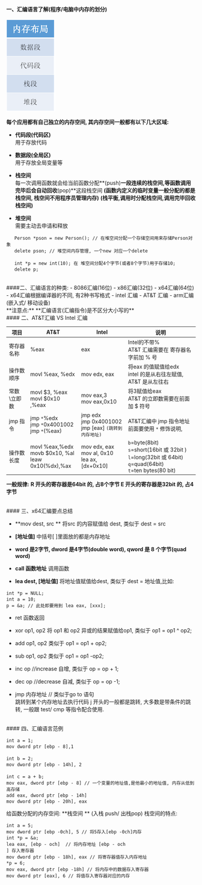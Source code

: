 #### 一、汇编语言了解(程序/电脑中内存的划分)

![](/assets/Snip20190116_3.png)


**每个应用都有自己独立的内存空间, 其内存空间一般都有以下几大区域:**
- **代码段(代码区)**<br>用于存放代码

- **数据段(全局区)**<br>用于存放全局变量等

- **栈空间**<br> 每一次调用函数就会给当前函数分配**(push)**一段连续的栈空间,等函数调用完毕后会自动回收**(pop)**这段栈空间 
**(函数内定义的临时变量一般分配的都是栈空间, 栈空间不用程序员管理内存)**
**(栈平衡,调用时分配栈空间,调用完毕回收栈空间)**

- **堆空间**<br> 需要主动去申请和释放 
```
   Person *pson = new Person(); // 在堆空间分配一个存储空间用来存储Person对象
   delete pson; // 堆空间内存管理, 一个new 对应一个delete

   int *p = new int(10); 在 堆空间分配4个字节(或者8个字节)用于存储10;
   delete p;
```


<br>
####二、汇编语言的种类:
- 8086汇编(16位)
- x86汇编(32位)
- x64汇编(64位)
   -  x64汇编根据编译器的不同, 有2种书写格式
      - intel 汇编
      - AT&T 汇编
- arm汇编 (嵌入式/ 移动设备)

<br>
**注意点:**
**汇编语言(汇编指令)是不区分大小写的**







<br>
#### 二、AT&T汇编 VS Intel 汇编

|项目|AT&T|Intel| 说明|
|-|-|-|-|
|寄存器名称| %eax|eax|Intel的不带% <br> AT&T 汇编需要在 寄存器名字前加 % 号|
|操作数顺序| movl %eax, %edx| mov edx, eax| 将eax 的值赋值给edx <br> intel 的是从右往左赋值, AT&T 是从左往右|
|常数\立即数|movl $3, %eax <br> movl $0x10 ,%eax| mov eax,3 <br> mov eax,0x10| 将3赋值给eax <br> AT&T 的立即数需要在前面加 $ 符号|
|jmp 指令| jmp `*`%edx <br> jmp `*`0x4001002<br> jmp `*`(%eax)| jmp edx <br> jmp 0x4001002 <br> jmp [eax] `(跳转到内存地址)`| AT&T汇编中 jmp 指令地址前面要使用 `*` 修饰说明, |
|操作数长度| movl %eax,%edx <br> movb $0x10, %al <br> leaw 0x10(%dx),%ax| mov edx, eax<br> mov al, 0x10<br> lea ax,[dx+0x10]|`b`=byte(8bit)<br> `s`=short(16bit  或 32bit ) <br> `l`=long(32bit 或 64bit) <br> `q`=quad(64bit) <br> `t`=ten bytes(80 bit)|



**一般规律:**
**R 开头的寄存器是64bit 的, 占8个字节
E 开头的寄存器是32bit 的, 占4字节**



<br>
#### 三、x64汇编要点总结

- **mov dest, src **
将src 的内容赋值给 dest, 类似于 dest = src

- **[地址值]**
中括号[ ]里面放的都是内存地址

- **word 是2字节, dword 是4字节(double word), qword 是 8 个字节(quad word)**

- **call 函数地址**
调用函数

- **lea dest, [地址值]**
将地址值赋值给dest, 类似于 dest = 地址值,比如:
```
int *p = NULL;
int a = 10;
p = &a; // 此处即要用到 lea eax, [xxx];
```

- ret 
函数返回

- xor op1, op2
将 op1 和 op2 异或的结果赋值给op1, 类似于 op1 = op1 ^ op2;

- add op1, op2
类似于 op1 = op1 + op2;

- sub op1, op2
类似于 op1 = op1 -op2;

- inc op  //increase
自增, 类似于 op = op + 1;

- dec op  //decrease
自减, 类似于 op = op -1;

- jmp 内存地址   // 类似于go to 语句  
跳转到某个内存地址去执行代码
j 开头的一般都是跳转, 大多数是带条件的跳转, 一般跟 test/ cmp 等指令配合使用.








<br>
#### 四、汇编语言范例

```
int a = 1;
mov dword ptr [ebp - 8],1 

int b = 2;
mov dword ptr [ebp - 14h], 2

int c = a + b;
mov eax, dword ptr [ebp - 8] // 一个变量的地址值,是他最小的地址值, 内存从低到高存储
add eax, dword ptr [ebp - 14h]
mov dword ptr [ebp - 20h], eax
```


给函数分配的内存空间: **栈空间 ** (入栈 push/ 出栈pop)
栈空间的特点:

```
int a = 5;
mov dword ptr [ebp -0ch], 5 // 将5存入[ebp -0ch]内存
int *p = &a;
lea eax, [ebp - och]  // 将内存地址 [ebp - och
] 存入寄存器
mov dword ptr [ebp - 18h], eax // 将寄存器值存入内存地址
*p = 6;
mov eax, dword ptr [ebp -18h] // 将内存中的数据存入寄存器
mov dword ptr [eax], 6 // 将值存入寄存器对应的内存

```




























